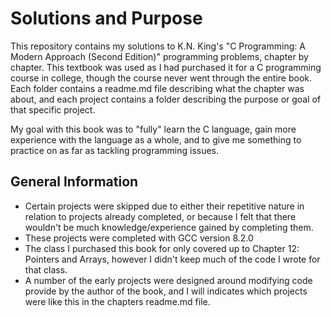 # Solutions and Purpose
This repository contains my solutions to K.N. King's "C Programming: A Modern Approach (Second Edition)" programming problems, chapter by chapter. This textbook was used as I had purchased it for a C programming course in college, though the course never went through the entire book. Each folder contains a readme.md file describing what the chapter was about, and each project contains a folder describing the purpose or goal of that specific project. 

My goal with this book was to "fully" learn the C language, gain more experience with the language as a whole, and to give me something to practice on as far as tackling programming issues.

## General Information
* Certain projects were skipped due to either their repetitive nature in relation to projects already completed, or because I felt that there wouldn't be much knowledge/experience gained by completing them.
* These projects were completed with GCC version 8.2.0
* The class I purchased this book for only covered up to Chapter 12: Pointers and Arrays, however I didn't keep much of the code I wrote for that class. 
* A number of the early projects were designed around modifying code provide by the author of the book, and I will indicates which projects were like this in the chapters readme.md file. 